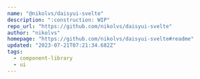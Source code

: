 ```yaml
---
name: "@nikolvs/daisyui-svelte"
description: ":construction: WIP"
repo_url: "https://github.com/nikolvs/daisyui-svelte"
author: "nikolvs"
homepage: "https://github.com/nikolvs/daisyui-svelte#readme"
updated: "2023-07-21T07:21:34.682Z"
tags: 
  - component-library
  - ui
---
```

